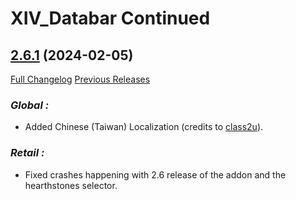 # XIV_Databar Continued

## [2.6.1](https://github.com/ZelionGG/XIV_Databar-Continued/tree/v2.6) (2024-02-05)

[Full Changelog](https://github.com/ZelionGG/XIV_Databar-Continued/compare/v2.6...v2.6.1) [Previous Releases](https://github.com/ZelionGG/XIV_Databar-Continued/releases)

### _Global :_

- Added Chinese (Taiwan) Localization (credits to [class2u](https://github.com/class2u)).

### _Retail :_

- Fixed crashes happening with 2.6 release of the addon and the hearthstones selector.